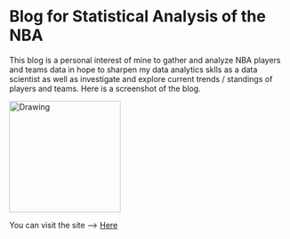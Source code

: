 # Blog for Statistical Analysis of the NBA
This blog is a personal interest of mine to gather and analyze NBA players and teams data in hope to sharpen my data
analytics sklls as a data scientist as well as investigate and explore current trends / standings of players and teams. 
Here is a screenshot 
of the blog.

<img src="https://imgur.com/a/2Eq120b" alt="Drawing" style="width: 200px;"/>
 
You can visit the site --> [Here](https://raybballblog.netlify.com/)

